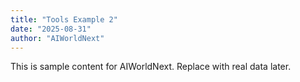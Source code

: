 ```yaml
---
title: "Tools Example 2"
date: "2025-08-31"
author: "AIWorldNext"
---
```

This is sample content for AIWorldNext. Replace with real data later.
